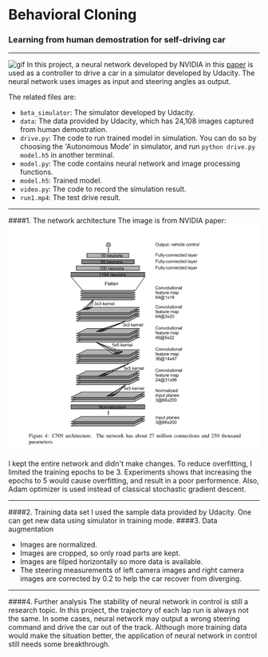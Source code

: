 # **Behavioral Cloning** 
### Learning from human demostration for self-driving car

---
![gif](forReadme/run1.gif)
In this project, a neural network developed by NVIDIA in this [paper](http://images.nvidia.com/content/tegra/automotive/images/2016/solutions/pdf/end-to-end-dl-using-px.pdf) is used as a controller to drive a car in a simulator developed by Udacity. The neural network uses images as input and steering angles as output.

The related files are:

* `beta_simulator`: The simulator developed by Udacity.
* `data`: The data provided by Udacity, which has 24,108 images captured from human demostration.
* `drive.py`: The code to run trained model in simulation. You can do so by choosing the 'Autonomous Mode' in simulator, and run `python drive.py model.h5` in another terminal.
* `model.py`: The code contains neural network and image processing functions.
* `model.h5`: Trained model.
* `video.py`: The code to record the simulation result.
* `run1.mp4`: The test drive result.

---
####1. The network architecture 
The image is from NVIDIA paper:
 ![network](forReadme/nvidia.png)
 
 I kept the entire network and didn't make changes. To reduce overfitting, I limited the training epochs to be 3. Experiments shows that increasing the epochs to 5 would cause overfitting, and result in a poor performence. Also, Adam optimizer is used instead of classical stochastic gradient descent.
 
---
####2. Training data set
I used the sample data provided by Udacity. One can get new data using simulator in training mode.
####3. Data augmentation
* Images are normalized.
* Images are cropped, so only road parts are kept.
* Images are filped horizontally so more data is available.
* The steering measurements of left camera images and right camera images are corrected by 0.2 to help the car recover from diverging.
---
####4. Further analysis
The stability of neural network in control is still a research topic. In this project, the trajectory of each lap run is always not the same. In some cases, neural network may output a wrong steering command and drive the car out of the track. Although more training data would make the situation better, the application of neural network in control still needs some breakthrough. 